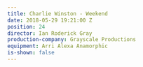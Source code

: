 ```yaml
---
title: Charlie Winston - Weekend
date: 2018-05-29 19:21:00 Z
position: 24
director: Ian Roderick Gray
production-company: Grayscale Productions
equipment: Arri Alexa Anamorphic
is-shown: false
---
```


